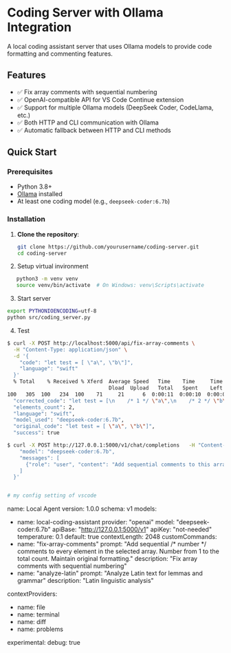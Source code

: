 # Coding Server with Ollama Integration

A local coding assistant server that uses Ollama models to provide code formatting and commenting features.

## Features

- ✅ Fix array comments with sequential numbering
- ✅ OpenAI-compatible API for VS Code Continue extension
- ✅ Support for multiple Ollama models (DeepSeek Coder, CodeLlama, etc.)
- ✅ Both HTTP and CLI communication with Ollama
- ✅ Automatic fallback between HTTP and CLI methods

## Quick Start

### Prerequisites

- Python 3.8+
- [Ollama](https://ollama.ai/) installed
- At least one coding model (e.g., `deepseek-coder:6.7b`)

### Installation

1. **Clone the repository**:
   ```bash
   git clone https://github.com/yourusername/coding-server.git
   cd coding-server
   ```


2. Setup virtual invironment
```bash
   python3 -m venv venv
   source venv/bin/activate  # On Windows: venv\Scripts\activate
```

3. Start server
```bash
export PYTHONIOENCODING=utf-8
python src/coding_server.py
```

4. Test
```bash
$ curl -X POST http://localhost:5000/api/fix-array-comments \
  -H "Content-Type: application/json" \
  -d '{
    "code": "let test = [ \"a\", \"b\"]",
    "language": "swift"
  }'
  % Total    % Received % Xferd  Average Speed   Time    Time     Time  Current
                                 Dload  Upload   Total   Spent    Left  Speed
100   305  100   234  100    71     21      6  0:00:11  0:00:10  0:00:01    49{
  "corrected_code": "let test = [\n    /* 1 */ \"a\",\n    /* 2 */ \"b\"\n]",
  "elements_count": 2,
  "language": "swift",
  "model_used": "deepseek-coder:6.7b",
  "original_code": "let test = [ \"a\", \"b\"]",
  "success": true
```


```bash
$ curl -X POST http://127.0.0.1:5000/v1/chat/completions   -H "Content-Type: application/json"   -d '{
    "model": "deepseek-coder:6.7b",
    "messages": [
      {"role": "user", "content": "Add sequential comments to this array: [\"apple\", \"banana\"]"}
    ]
  }'


# my config setting of vscode

```
name: Local Agent
version: 1.0.0
schema: v1
models:
  - name: local-coding-assistant
    provider: "openai"
    model: "deepseek-coder:6.7b"
    apiBase: "http://127.0.0.1:5000/v1"
    apiKey: "not-needed"
    temperature: 0.1
    default: true
    contextLength: 2048 
customCommands:
  - name: "fix-array-comments"
    prompt: "Add sequential /* number */ comments to every element in the selected array. Number from 1 to the total count. Maintain original formatting."
    description: "Fix array comments with sequential numbering"
  - name: "analyze-latin"
    prompt: "Analyze Latin text for lemmas and grammar"
    description: "Latin linguistic analysis"

contextProviders:
  - name: file
  - name: terminal
  - name: diff
  - name: problems

experimental:
  debug: true
```